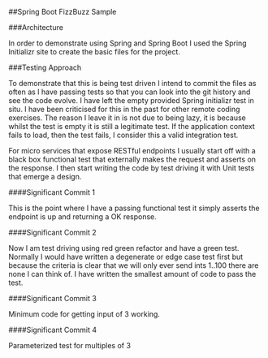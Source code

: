 ##Spring Boot FizzBuzz Sample

###Architecture

In order to demonstrate using Spring and Spring Boot I used the Spring Initializr 
site to create the basic files for the project.

###Testing Approach

To demonstrate that this is being test driven I intend to commit the files as often as I have
passing tests so that you can look into the git history and see the code evolve. I have left 
the empty provided Spring initializr test in situ. I have been criticised for this in the past
for other remote coding exercises. The reason I leave it in is not due to being lazy, it is 
because whilst the test is empty it is still a legitimate test. If the application context fails
to load, then the test fails, I consider this a valid integration test.

For micro services that expose RESTful endpoints I usually start off with a black box
functional test that externally makes the request and asserts on the response. I then start
writing the code by test driving it with Unit tests that emerge a design.

####Significant Commit 1

This is the point where I have a passing functional test it simply asserts the endpoint is up 
and returning a OK response.

####Significant Commit 2

Now I am test driving using red green refactor and have a green test. Normally I would have written a degenerate or 
edge case test first but because the criteria is clear that we will only ever send ints 1..100 there are none I can 
think of. I have written the smallest amount of code to pass the test. 

####Significant Commit 3

Minimum code for getting input of 3 working.

####Significant Commit 4

Parameterized test for multiples of 3
